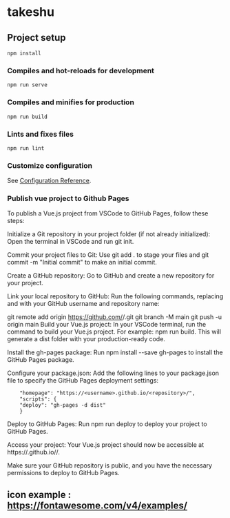 # takeshu

## Project setup
```
npm install
```

### Compiles and hot-reloads for development
```
npm run serve
```

### Compiles and minifies for production
```
npm run build
```

### Lints and fixes files
```
npm run lint
```

### Customize configuration
See [Configuration Reference](https://cli.vuejs.org/config/).

### Publish vue project to Github Pages
To publish a Vue.js project from VSCode to GitHub Pages, follow these steps:

Initialize a Git repository in your project folder (if not already initialized): Open the terminal in VSCode and run git init.

Commit your project files to Git: Use git add . to stage your files and git commit -m "Initial commit" to make an initial commit.

Create a GitHub repository: Go to GitHub and create a new repository for your project.

Link your local repository to GitHub: Run the following commands, replacing <username> and <repository> with your GitHub username and repository name:

git remote add origin https://github.com/<username>/<repository>.git
git branch -M main
git push -u origin main
Build your Vue.js project: In your VSCode terminal, run the command to build your Vue.js project. For example: npm run build. This will generate a dist folder with your production-ready code.

Install the gh-pages package: Run npm install --save gh-pages to install the GitHub Pages package.

Configure your package.json: Add the following lines to your package.json file to specify the GitHub Pages deployment settings:
```
    "homepage": "https://<username>.github.io/<repository>/",
    "scripts": {
    "deploy": "gh-pages -d dist"
    }
```

Deploy to GitHub Pages: Run npm run deploy to deploy your project to GitHub Pages.

Access your project: Your Vue.js project should now be accessible at https://<username>.github.io/<repository>/.

Make sure your GitHub repository is public, and you have the necessary permissions to deploy to GitHub Pages.

## icon example : https://fontawesome.com/v4/examples/